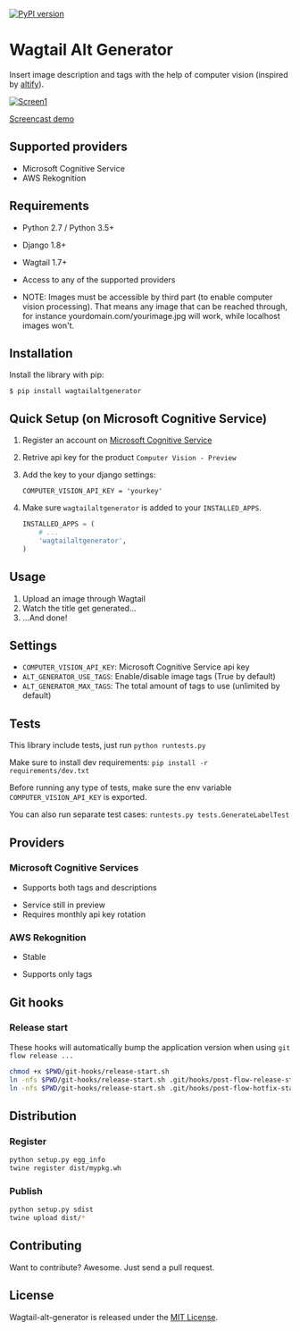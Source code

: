 [![PyPI version](https://badge.fury.io/py/wagtailaltgenerator.svg)](https://badge.fury.io/py/wagtailaltgenerator)

# Wagtail Alt Generator

Insert image description and tags with the help of computer vision (inspired by [altify](https://github.com/ParhamP/altify/blob/master/altify/altify)).

[![Screen1](https://raw.githubusercontent.com/marteinn/wagtail-alt-generator/develop/img/screenshot.png)](https://www.youtube.com/watch?v=1JeCjKx0lko)

[Screencast demo](https://www.youtube.com/watch?v=1JeCjKx0lko)


## Supported providers

- Microsoft Cognitive Service
- AWS Rekognition


## Requirements

- Python 2.7 / Python 3.5+
- Django 1.8+
- Wagtail 1.7+
- Access to any of the supported providers

- NOTE: Images must be accessible by third part (to enable computer vision processing). That means any image that can be reached through, for instance yourdomain.com/yourimage.jpg will work, while localhost images won't.


## Installation

Install the library with pip:

```
$ pip install wagtailaltgenerator
```


## Quick Setup (on Microsoft Cognitive Service)

1. Register an account on [Microsoft Cognitive Service](https://www.microsoft.com/cognitive-services/)
2. Retrive api key for the product `Computer Vision - Preview`
3. Add the key to your django settings:

    ```
    COMPUTER_VISION_API_KEY = 'yourkey'
    ```
4. Make sure `wagtailaltgenerator` is added to your `INSTALLED_APPS`.

    ```python
    INSTALLED_APPS = (
        # ...
        'wagtailaltgenerator',
    )
    ```


## Usage

1. Upload an image through Wagtail
2. Watch the title get generated...
3. ...And done!


## Settings

- `COMPUTER_VISION_API_KEY`: Microsoft Cognitive Service api key
- `ALT_GENERATOR_USE_TAGS`: Enable/disable image tags (True by default)
- `ALT_GENERATOR_MAX_TAGS`: The total amount of tags to use (unlimited by default)


## Tests

This library include tests, just run `python runtests.py`

Make sure to install dev requirements: `pip install -r requirements/dev.txt`

Before running any type of tests, make sure the env variable `COMPUTER_VISION_API_KEY` is exported.

You can also run separate test cases: `runtests.py tests.GenerateLabelTest`


## Providers

### Microsoft Cognitive Services

+ Supports both tags and descriptions
- Service still in preview
- Requires monthly api key rotation

### AWS Rekognition

+ Stable
- Supports only tags


## Git hooks

### Release start

These hooks will automatically bump the application version when using `git flow release ...`

```bash
chmod +x $PWD/git-hooks/release-start.sh
ln -nfs $PWD/git-hooks/release-start.sh .git/hooks/post-flow-release-start
ln -nfs $PWD/git-hooks/release-start.sh .git/hooks/post-flow-hotfix-start
```


## Distribution

### Register

```bash
python setup.py egg_info
twine register dist/mypkg.wh
```

### Publish

```bash
python setup.py sdist
twine upload dist/*
```


## Contributing

Want to contribute? Awesome. Just send a pull request.


## License

Wagtail-alt-generator is released under the [MIT License](http://www.opensource.org/licenses/MIT).
